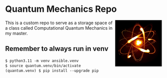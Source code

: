 # Quantum Mechanics Repo

<img src="images/quantum.jpg" alt="Logo" width="150" align="right">

This is a custom repo to serve as a storage space of a class called Computational Quantum Mechanics in my master.

## Remember to always run in venv

    $ python3.11 -m venv ansible.venv
    $ source quantum.venv/bin/activate
    (quantum.venv) $ pip install --upgrade pip